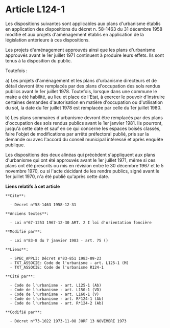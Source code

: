 # Article L124-1

Les dispositions suivantes sont applicables aux plans d'urbanisme établis en application des dispositions du décret n.
58-1463 du 31 décembre 1958 modifié et aux projets d'aménagement établis en application de la législation antérieure à ces
dispositions.

Les projets d'aménagement approuvés ainsi que les plans d'urbanisme approuvés avant le 1er juillet 1971 continuent à produire
leurs effets. Ils sont tenus à la disposition du public.

Toutefois :

a) Les projets d'aménagement et les plans d'urbanisme directeurs et de détail devront être remplacés par des plans
d'occupation des sols rendus publics avant le 1er juillet 1978. Toutefois, lorsque dans une commune le maire a été habilité,
au lieu et place de l'Etat, à exercer le pouvoir d'instruire certaines demandes d'autorisation en matière d'occupation ou
d'utilisation du sol, la date du 1er juillet 1978 est remplacée par celle du 1er juillet 1980.

b) Les plans sommaires d'urbanisme devront être remplacés par des plans d'occupation des sols rendus publics avant le 1er
janvier 1981. Ils pourront, jusqu'à cette date et sauf en ce qui concerne les espaces boisés classés, faire l'objet de
modifications par arrêté préfectoral publié, pris sur la demande ou avec l'accord du conseil municipal intéressé et après
enquête publique.

Les dispositions des deux alinéas qui précèdent s'appliquent aux plans d'urbanisme qui ont été approuvés avant le 1er juillet
1971, même si ces plans ont été prescrits ou mis en révision entre le 30 décembre 1967 et le 5 novembre 1970, ou si l'acte
décidant de les rendre publics, signé avant le 1er juillet 1970, n'a été publié qu'après cette date.

**Liens relatifs à cet article**

	**Cite**:

	  - Décret n°58-1463 1958-12-31

	**Anciens textes**:

	  - Loi n°67-1253 1967-12-30 ART. 2 I loi d'orientation foncière

	**Modifié par**:

	  - Loi n°83-8 du 7 janvier 1983 - art. 75 ()

	**Liens**:

	  - SPEC_APPLI: Décret n°83-851 1983-09-23
	  - TXT_ASSOCIE: Code de l'urbanisme - art. L125-1 (M)
	  - TXT_ASSOCIE: Code de l'urbanisme R124-1

	**Cité par**:

	  - Code de l'urbanisme - art. L125-1 (Ab)
	  - Code de l'urbanisme - art. L150-1 (VD)
	  - Code de l'urbanisme - art. L160-1 (V)
	  - Code de l'urbanisme - art. R*124-1 (Ab)
	  - Code de l'urbanisme - art. R*124-2 (Ab)

	**Codifié par**:

	  - Décret n°73-1022 1973-11-08 JORF 13 NOVEMBRE 1973
